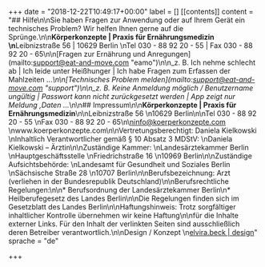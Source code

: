 +++
date = "2018-12-22T10:49:17+00:00"
label = []
[[contents]]
content = "## Hilfe\n\nSie haben Fragen zur Anwendung oder auf Ihrem Gerät ein technisches Problem? Wir helfen Ihnen gerne auf die Sprünge.\n\n**Körperkonzepte | Praxis für Ernährungsmedizin  \n**Leibnizstraße 56 | 10629 Berlin  \nTel 030 - 88 92 20 - 55 | Fax 030 - 88 92 20 - 65\n\n[Fragen zur Ernährung und Anregungen](mailto:support@eat-and-move.com \"eamo\")\n\n_z. B. Ich nehme schlecht ab | Ich leide unter Heißhunger | Ich habe Fragen zum Erfassen der Mahlzeiten ..._\n\n[Technisches Problem melden](mailto:support@eat-and-move.com \"support\")\n\n_z. B. Keine Anmeldung möglich / Benutzername ungültig | Passwort kann nicht zurückgesetzt werden | App zeigt nur Meldung ‚Daten ..._\n\n## Impressum\n\n**Körperkonzepte  | Praxis für Ernährungsmedizin**\n\nLeibnizstraße 56  \n10629 Berlin\n\nTel  030 - 88 92 20 - 55  \nFax 030 - 88 92 20 - 65\n\ninfo@koerperkonzepte.com  \nwww.koerperkonzepte.com\n\nVertretungsberechtigt: Daniela Kielkowski  \nInhaltlich Verantwortlicher gemäß § 10 Absatz 3 MDStV:  \nDaniela Kielkowski – Ärztin\n\nZuständige Kammer:  \nLandesärztekammer Berlin  \nHauptgeschäftsstelle  \nFriedrichstraße 16  \n10969 Berlin\n\nZuständige Aufsichtsbehörde:  \nLandesamt für Gesundheit und Soziales Berlin  \nSächsische Straße 28  \n10707 Berlin\n\nBerufsbezeichnung: Arzt (verliehen in der Bundesrepublik Deutschland)\n\nBerufsrechtliche Regelungen:\n\n* Berufsordnung der Landesärztekammer Berlin\n* Heilberufegesetz des Landes Berlin\n\nDie Regelungen finden sich im Gesetzblatt des Landes Berlin\n\nHaftungshinweis: Trotz sorgfältiger inhaltlicher Kontrolle übernehmen wir keine Haftung\n\nfür die Inhalte externer Links. Für den Inhalt der verlinkten Seiten sind ausschließlich deren Betreiber verantwortlich.\n\nDesign / Konzept  \n[elvira.beck | design](https://elvirabeck-design.de)"
sprache = "de"

+++
